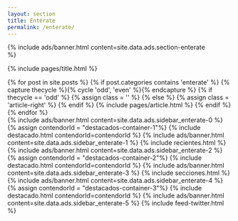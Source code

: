 ```yaml
---
layout: section
title: Entérate
permalink: /enterate/
---
```


{% 
  include ads/banner.html 
  content=site.data.ads.section-enterate  
%}

{% include pages/title.html %}

<!-- blog post -->
<section class="section">
  <div class="container maxw">
    <div class="row">
      <div class="col-lg-9">
        {% for post in site.posts %}
        {% if post.categories contains 'enterate' %}
        {% capture thecycle %}{% cycle 'odd', 'even' %}{% endcapture %}
        {% if thecycle == 'odd' %}
        {% assign class = '' %}
        {% else %}
        {% assign class = 'article-right' %}
        {% endif %}
          {% include pages/article.html %}
        {% endif %}
        {% endfor %}
      </div>
      <div class="col-lg-3">
        {% 
          include ads/banner.html 
          content=site.data.ads.sidebar_enterate-0 
        %}
        {% assign contendorId = "destacados-container-1"%}
        {% include destacado.html contendorId=contendorId %}
        {% 
          include ads/banner.html 
          content=site.data.ads.sidebar_enterate-1  
        %}
        {% include recientes.html %}
        {% 
          include ads/banner.html 
          content=site.data.ads.sidebar_enterate-2
        %}
        {% assign contendorId = "destacados-container-2"%}
        {% include destacado.html contendorId=contendorId %}
        {% 
          include ads/banner.html 
          content=site.data.ads.sidebar_enterate-3
        %}
        {% include secciones.html %}
        {% 
          include ads/banner.html 
          content=site.data.ads.sidebar_enterate-4
        %}
        {% assign contendorId = "destacados-container-3"%}
        {% include destacado.html contendorId=contendorId %}
        {% 
          include ads/banner.html 
          content=site.data.ads.sidebar_enterate-5
        %}
        {% include feed-twitter.html %}
      </div> 
    </div>
  </div>
</section>
<!-- /blog post -->

